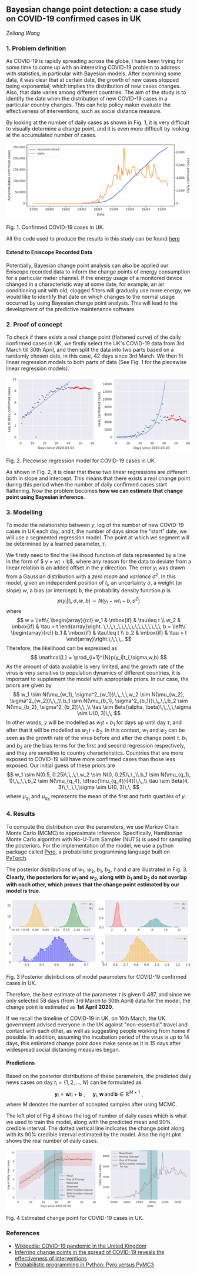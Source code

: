 ## Bayesian change point detection: a case study on COVID-19 confirmed cases in UK

*Zeliang Wang*

### 1. Problem definition

As COVID-19 is rapidly spreading across the globe, I have been trying for some time to come up with an interesting COVID-19 problem to address with statistics, in particular with Bayesian models. After examining some data, it was clear that at certain date, the growth of new cases stopped being exponential, which implies the distribution of new cases changes. Also, that date varies among different countries. The aim of the study is to identify the date when the distribution of new COVID-19 cases in a particular country changes. This can help policy maker evaluate the effectiveness of interventions, such as social distance measure. 

By looking at the number of daily cases as shown in Fig. 1, it is very difficult to visually determine a change point, and it is even more difficult by looking at the accumulated number of cases.  

![](plots/fig1-confirmed-cases-uk.svg)

Fig. 1. Confirmed COVID-19 cases in UK. 

All the code used to produce the results in this study can be found [here]()

#### Extend to Eniscope Recorded Data

Potentially, Bayesian change point analysis can also be applied our Eniscope recorded data to inform the change points of energy consumption for a particular meter channel. If the energy usage of a monitored device changed in a characteristic way at some date, for example, an air conditioning unit with old, clogged filters will gradually use more energy, we would like to identify that date on which changes to the normal usage occurred by using Bayesian change point analysis. This will lead to the development of the predictive maintenance software. 

### 2. Proof of concept

To check if there exists a real change point (flattened curve) of the daily confirmed cases in UK, we firstly select the UK's COVID-19 data from 3rd March till 30th April, and then split the data into two parts based on a randomly chosen date, in this case, 42 days since 3rd March. We then fit linear regression models to both parts of data (See Fig. 1 for the piecewise linear regression models).

![piecewise-lg-uk](plots/fig2-piecewise-lg-uk.svg)

Fig. 2.  Piecewise regression model for COVID-19 cases in UK.

As shown in Fig. 2, it is clear that these two linear regressions are different both in slope and intercept. This means that there exists a real change point during this period when the number of daily confirmed cases start flattening. Now the problem becomes **how we can estimate that change point using Bayesian inference**.

### 3. Modelling

To model the relationship between $y$, log of the number of new COVID-19 cases in UK each day, and $t$, the number of days since the "start" date, we will use a segmented regression model. The point at which we segment will be determined by a learned parameter, $\tau$. 

We firstly need to find the likelihood function of data represented by a line in the form of $ y = wt + b$, where any reason for the data to deviate from a linear relation is an added offset in the $y$ direction. The error $y_i$ was drawn from a Gaussian distribution with a *zero mean* and *variance* $\sigma^2$. In this model, given an independent position of $t_i$, an uncertainty $\sigma$, a weight (or slope) $w$, a bias (or intercept) $b$, the probability density function $p$ is 
$$
p(y_i|t_i,\sigma,w,b) \sim N(y_i-wt_i-b,\,\sigma^2)
$$
where
$$
w = \left\{ \begin{array}{rcl}
w_1 & \mbox{if}
& \tau\leq t \\ w_2 & \mbox{if} & \tau > t
\end{array}\right.
\,\,\,\,,\,\,\,\,\,\,\,\,\,\,\,\,\,
b = \left\{ \begin{array}{rcl}
b_1 & \mbox{if}
& \tau\leq t \\ b_2 & \mbox{if} & \tau > t
\end{array}\right.\,\,\,\,.
$$
Therefore, the likelihood can be expressed as
$$
\mathcal{L} = \prod_{i=1}^{N}p(y_i|t_i,\sigma,w,b)
$$
As the amount of data available is very limited, and the growth rate of the virus is very sensitive to population dynamics of different countries, it is important to supplement the model with appropriate priors. In our case, the priors are given by 
$$
w_1 \sim N(\mu_{w_1}, \sigma^2_{w_1})\,\,,\,\,w_2 \sim N(\mu_{w_2}, \sigma^2_{w_2})\,\,,\\
b_1 \sim N(\mu_{b_1}, \sigma^2_{b_1})\,\,,\,\,b_2 \sim N(\mu_{b_2}, \sigma^2_{b_2})\,\,,\\
\tau \sim Beta(\alpha, \beta)\,\,,\,\,\sigma \sim U(0, 3)\,\,
$$
In other words, $y$ will be modelled as $w_1t + b_1$ for days up until day $\tau$, and after that it will be modelled as $w_2t+b_2$. In this context, $w_1$ and $w_2$ can be seen as the growth rate of the virus before and after the change point $\tau$. $b_1$ and $b_2$ are the bias terms for the first and second regression respectively, and they are sensitive to country characteristics. Countries that are more exposed to COVID-19 will have more confirmed cases than those less exposed. Our initial guess of these priors are
$$
w_1 \sim N(0.5, 0.25)\,\,,\,\,w_2 \sim N(0, 0.25)\,\,,\\
b_1 \sim N(\mu_{q_1}, 1)\,\,,\,\,b_2 \sim N(\mu_{q_4}, \dfrac{\mu_{q_4}}{4})\,\,,\\
\tau \sim Beta(4, 3)\,\,,\,\,\sigma \sim U(0, 3)\,\,
$$
where $\mu_{q_1}$ and $\mu_{q_4}$ represents the mean of the first and forth quartiles of $y$. 

### 4. Results

To compute the distribution over the parameters, we use Markov Chain Monte Carlo (MCMC) to approximate inference. Specifically, Hamiltonian Monte Carlo algorithm with No-U-Turn Sampler (NUTS) is used for sampling the posteriors. For the implementation of the model, we use a python package called [Pyro](https://pyro.ai/), a probabilistic programming language built on [PyTorch](https://pytorch.org/). 

The posterior distributions of $w_1$, $w_2$, $b_1$, $b_2$, $\tau$ and $\sigma$ are illustrated in Fig. 3. **Clearly, the posteriors for $w_1$ and $w_2$, along with $b_1$ and $b_2$ do not overlap with each other, which proves that the change point estimated by our model is true**.

![posterior-dist-uk](plots/fig3-posterior-dist-uk.svg)

Fig. 3 Posterior distributions of model parameters for COVID-19 confirmed cases in UK.

Therefore, the best estimate of the parameter $\tau$ is given $0.487$, and since we only selected $58$ days (from 3rd March to 30th April) data for the model, the change point is estimated as **1st April 2020**. 

If we recall the timeline of COVID-19 in UK, on 16th March, the UK government advised everyone in the UK against "non-essential" travel and contact with each other, as well as suggesting people working from home if possible. In addition, assuming the incubation period of the virus is up to 14 days, this estimated change point does make sense as it is 15 days after widespread social distancing measures began.

#### Predictions

Based on the posterior distributions of these parameters, the predicted daily news cases on day $t_i = \{1,2,\dots,N\}$ can be formulated as 
$$
\mathbf{y}_i = \mathbf{w}t_i + \mathbf{b}\,\,,\,\,\,\,\,\,\,\,\, \mathbf{y}_i, \mathbf{w}\, \mathrm{and}\,\mathbf{b}\in \mathbb{R}^{M\times1}\,\,,
$$
where $M$ denotes the number of accepted samples after using MCMC. 

The left plot of Fig 4 shows the log of number of daily cases which is what we used to train the model, along with the predicted mean and $90\%$ credible interval. The dotted vertical line indicates the change point along with its $90\%$ credible interval estimated by the model. Also the right plot shows the real number of daily cases. 

![change-point-uk](plots/fig4-change-point-uk.svg)

Fig. 4 Estimated change point for COVID-19 cases in UK.

### References

* [Wikipedia: COVID-19 pandemic in the United Kingdom](https://en.wikipedia.org/wiki/COVID-19_pandemic_in_the_United_Kingdom)
* [Inferring change points in the spread of COVID-19 reveals the effectiveness of interventions](https://science.sciencemag.org/content/early/2020/05/14/science.abb9789)
* [Probabilistic programming in Python: Pyro versus PyMC3](https://tomasfiers.net/posts/probabilistic-python/)